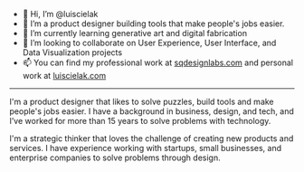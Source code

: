 - 👋 Hi, I’m @luiscielak
- 👀 I’m a product designer building tools that make people's jobs easier. 
- 🌱 I’m currently learning generative art and digital fabrication
- 💞️ I’m looking to collaborate on User Experience, User Interface, and Data Visualization projects
- 📫 You can find my professional work at [sqdesignlabs.com](https://sqdesignlabs.com/) and personal work at [luiscielak.com](https://www.luiscielak.com/)

---

I'm a product designer that likes to solve puzzles, build tools and make people's jobs easier. I have a background in business, design, and tech, and I’ve worked for more than 15 years to solve problems with technology. 

I'm a strategic thinker that loves the challenge of creating new products and services. I have experience working with startups, small businesses, and enterprise companies to solve problems through design.
